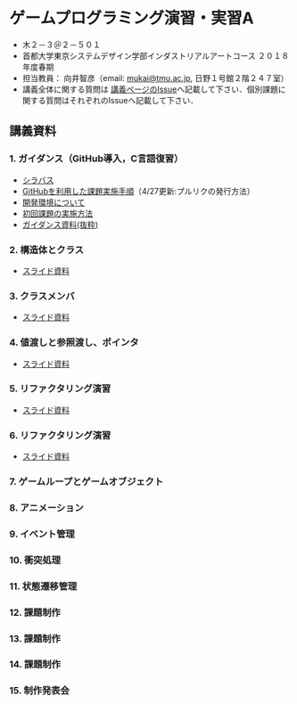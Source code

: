 # ゲームプログラミング演習・実習A
- 木２－３＠２－５０１
- 首都大学東京システムデザイン学部インダストリアルアートコース ２０１８年度春期
- 担当教員： 向井智彦（email: mukai@tmu.ac.jp, 日野１号館２階２４７室）
- 講義全体に関する質問は [講義ページのIssue](https://github.com/MukaiClass/Game-Programming-A/issues)へ記載して下さい．個別課題に関する質問はそれぞれのIssueへ記載して下さい．

## 講義資料
### 1. ガイダンス（GitHub導入，C言語復習）
- [シラバス](https://github.com/MukaiClass/Game-Programming-A/wiki/シラバス)
- [GitHubを利用した課題実施手順](https://github.com/MukaiClass/Game-Programming-A/wiki/GitHubを利用した課題実施手順)（4/27更新:プルリクの発行方法）
- [開発環境について](https://github.com/MukaiClass/Game-Programming-A/wiki/開発環境について)
- [初回課題の実施方法](https://github.com/MukaiClass/Game-Programming-A/wiki/初回課題の実施方法)
- [ガイダンス資料(抜粋)](https://github.com/MukaiClass/Game-Programming-A/blob/slides/01ガイダンス.pdf)

### 2. 構造体とクラス
- [スライド資料](https://github.com/MukaiClass/Game-Programming-A/blob/slides/02構造体とクラス.pdf)

### 3. クラスメンバ
- [スライド資料](https://github.com/MukaiClass/Game-Programming-A/blob/slides/03クラスとメンバ.pdf)

### 4. 値渡しと参照渡し、ポインタ
- [スライド資料](https://github.com/MukaiClass/Game-Programming-A/blob/slides/04値渡しと参照渡し.pdf)

### 5. リファクタリング演習
- [スライド資料](https://github.com/MukaiClass/Game-Programming-A/blob/slides/05リファクタリング演習.pdf)

### 6. リファクタリング演習
- [スライド資料](https://github.com/MukaiClass/Game-Programming-A/blob/slides/06リファクタリングアドバンス.pdf)

### 7. ゲームループとゲームオブジェクト
### 8. アニメーション
### 9. イベント管理
### 10. 衝突処理
### 11. 状態遷移管理
### 12. 課題制作
### 13. 課題制作
### 14. 課題制作
### 15. 制作発表会
